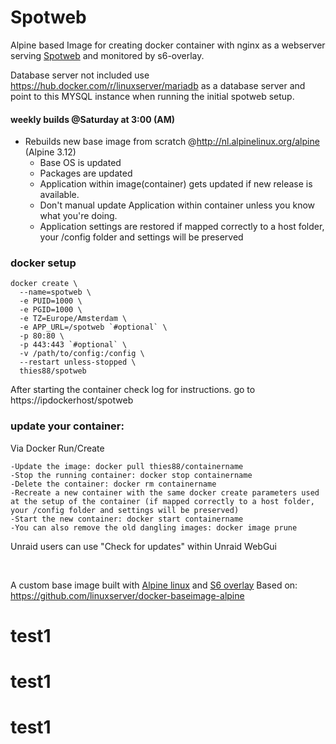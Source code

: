 # Spotweb

Alpine based Image for creating docker container with nginx as a webserver serving [Spotweb](https://github.com/spotweb/spotweb) and monitored by s6-overlay.

Database server not included use https://hub.docker.com/r/linuxserver/mariadb as a database server and point to this MYSQL instance when running the initial spotweb setup.

#### weekly builds @Saturday at 3:00 (AM)
* Rebuilds new base image from scratch @http://nl.alpinelinux.org/alpine (Alpine 3.12)
  * Base OS is updated
  * Packages are updated
  * Application within image(container) gets updated if new release is available. 
  * Don't manual update Application within container unless you know what you're 		doing.
  * Application settings are restored if mapped correctly to a host folder, your /config folder and settings will be preserved

### docker setup

```
docker create \
  --name=spotweb \
  -e PUID=1000 \
  -e PGID=1000 \
  -e TZ=Europe/Amsterdam \
  -e APP_URL=/spotweb `#optional` \
  -p 80:80 \
  -p 443:443 `#optional` \
  -v /path/to/config:/config \
  --restart unless-stopped \
  thies88/spotweb
```
After starting the container check log for instructions. go to https://ipdockerhost/spotweb

### update your container:

Via Docker Run/Create

    -Update the image: docker pull thies88/containername
    -Stop the running container: docker stop containername
    -Delete the container: docker rm containername
    -Recreate a new container with the same docker create parameters used at the setup of the container (if mapped correctly to a host folder, your /config folder and settings will be preserved)
    -Start the new container: docker start containername
    -You can also remove the old dangling images: docker image prune

Unraid users can use "Check for updates" within Unraid WebGui

&nbsp;

A custom base image built with [Alpine linux](https://alpinelinux.org/) and [S6 overlay](https://github.com/just-containers/s6-overlay) Based on: https://github.com/linuxserver/docker-baseimage-alpine
# test1
# test1
# test1
